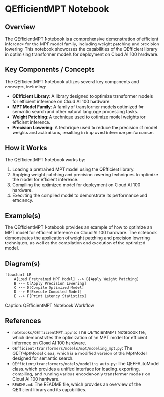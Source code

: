 # QEfficientMPT Notebook
## Overview
The QEfficientMPT Notebook is a comprehensive demonstration of efficient inference for the MPT model family, including weight patching and precision lowering. This notebook showcases the capabilities of the QEfficient library in optimizing transformer models for deployment on Cloud AI 100 hardware.

## Key Components / Concepts
The QEfficientMPT Notebook utilizes several key components and concepts, including:

* **QEfficient Library**: A library designed to optimize transformer models for efficient inference on Cloud AI 100 hardware.
* **MPT Model Family**: A family of transformer models optimized for semantic search and other natural language processing tasks.
* **Weight Patching**: A technique used to optimize model weights for efficient inference.
* **Precision Lowering**: A technique used to reduce the precision of model weights and activations, resulting in improved inference performance.

## How it Works
The QEfficientMPT Notebook works by:

1. Loading a pretrained MPT model using the QEfficient library.
2. Applying weight patching and precision lowering techniques to optimize the model for efficient inference.
3. Compiling the optimized model for deployment on Cloud AI 100 hardware.
4. Executing the compiled model to demonstrate its performance and efficiency.

## Example(s)
The QEfficientMPT Notebook provides an example of how to optimize an MPT model for efficient inference on Cloud AI 100 hardware. The notebook demonstrates the application of weight patching and precision lowering techniques, as well as the compilation and execution of the optimized model.

## Diagram(s)
```mermaid
flowchart LR
    A[Load Pretrained MPT Model] --> B[Apply Weight Patching]
    B --> C[Apply Precision Lowering]
    C --> D[Compile Optimized Model]
    D --> E[Execute Compiled Model]
    E --> F[Print Latency Statistics]
```
Caption: QEfficientMPT Notebook Workflow

## References
* `notebooks/QEfficientMPT.ipynb`: The QEfficientMPT Notebook file, which demonstrates the optimization of an MPT model for efficient inference on Cloud AI 100 hardware.
* `QEfficient/transformers/models/mpt/modeling_mpt.py`: The QEFfMptModel class, which is a modified version of the MptModel designed for semantic search.
* `QEfficient/transformers/models/modeling_auto.py`: The QEFFAutoModel class, which provides a unified interface for loading, exporting, compiling, and running various encoder-only transformer models on Cloud AI 100 hardware.
* `README.md`: The README file, which provides an overview of the QEfficient library and its capabilities.